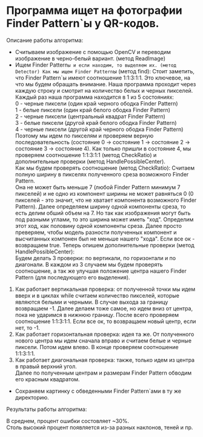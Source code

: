 # Программа ищет на фотографии Finder Pattern`ы у QR-кодов.

Описание работы алгоритма:

* Считываем изображение с помощью OpenCV и переводим изображение в черно-белый вариант. (метод ReadImage)
* Ищем Finder Pattern`ы и если находим, то выделяем их. (метод Detector)
Как мы ищем Finder Pattern`ы (метод find): Стоит заметить, что Finder Pattern`ы имеют соотношение 1:1:3:1:1. Это ключевое,
на что мы будем обращать внимание. Наша программа проходит через каждую строку и смотрит на количество белых и
черных пикселей. Каждый раз наша программа находится в 1 из 5 состояниях:  
  0 - черные пиксели (один край черного ободка Finder Pattern)  
  1 - белые пиксели (один край белого ободка Finder Pattern)  
  2 - черные пиксели (центральный квадрат Finder Pattern)  
  3 - белые пиксели (другой край белого ободка Finder Pattern)  
  4 - черные пиксели (другой край черного ободка Finder Pattern)  
Поэтому мы идем по пикселям и проверяем верную последовательность (состояние 0 -> состояние 1 -> состояние 2 ->
состояние 3 -> состояние 4). Как только пришли в состояние 4, мы проверяем соотношение 1:1:3:1:1 (метод CheckRatio) и
дополнительные проверки (метод HandlePossibleCenter).  
Как мы будем проверять соотношение (метод CheckRatio): Считаем полную ширину в пикселях полученного среза возможного Finder Pattern.  
Она не может быть меньше 7 (любой Finder Pattern минимум 7 пикселей) и не одно из компонент ширины не может равняться
0 (0 пикселей - это значит, что не хватает компонента возможного Finder Pattern). Далее определяем ширину одной
компоненты среза, то есть делим обший объем на 7. Но так как изображения могут быть под разными углами, то это ширина
может иметь "ход". Определим этот ход, как половину одной компоненты среза. Далее просто преверяем, чтобы модель
разности полученных компонент и высчитанных компонен был не меньше нашего "хода". Если все ок - возвращаем true.
Теперь опишем дополнительные проверки (метод HandlePossibleCenter):  
Будем делать 3 проверки: по вертикали, по горизонтали и по диагонали. В каждом из 3 случаем мы будем проверять соотношение,
а так же улучшая положение центра нашего Finder Pattern (для последующего его выделения).  
1) Как работает вертикальная проверка: от полученной точки мы идем вверх и в циклах while считаем количество пикселей,
которые являются белыми и черными. В случае выхода за границу возвращаем -1. Далее делаем тоже самое, но идем вниз от
центра, пока не ударимся в нижнюю границу. После всего проверяем соотношение 1:1:3:1:1. Если все ок, то возвращаем новый
центр, если нет, то -1.  
2) Как работает горизонтальная проверка: идея та же. От полученного нового центра мы идем сначала вправо и считаем белые
и черные пиксели. Потом идем влево. В конце проверяем соотношение 1:1:3:1:1.  
3) Как работает диагональная проверка: также, только идем из центра в правый верхний угол.  
Далее по полученным центрам и размерам Finder Pattern обводим его красным квадратом.

* Сохраняем картинку с обведенными Finder Pattern`ами в ту же директорию.  

Результаты работы алгоритма:  

В среднем, процент ошибки состовляет ~30%.  
Столь высокий процент появляется из-за разных наклонов, теней и пр.

